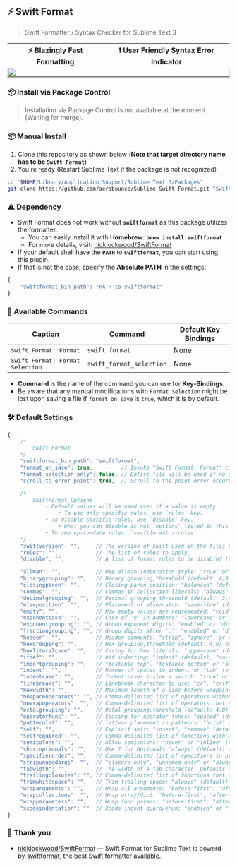 ## ⚡️ Swift Format

> Swift Formatter / Syntax Checker for Sublime Text 3<br>

<table width="100%" style="border-spacing: 0px;">
<tr>
    <th><b>⚡️ Blazingly Fast Formatting</b></th>
    <th><b>❗️ User Friendly Syntax Error Indicator</a></b></th>
</tr>
<tr>
    <td colspan="2" style="padding: 0px; margin: 0px;">
        <img src="https://user-images.githubusercontent.com/10491362/87870544-01507d00-c9e4-11ea-9fa1-1f7eb4b5bb20.gif" style="display: block; width: 100%;" />
    </td>
</tr>
</table>

### 📦 Install via Package Control

> Installation via Package Control is not available at the moment (Waiting for merge).

### 📦 Manual Install

1. Clone this repository as shown below (**Note that target directory name has to be `Swift Format`**)
2. You're ready (Restart Sublime Text if the package is not recognized)

```sh
cd "$HOME/Library/Application Support/Sublime Text 3/Packages"
git clone https://github.com/aerobounce/Sublime-Swift-Format.git "Swift Format"
```

### ⚠️ Dependency

- Swift Format does not work without **`swiftformat`** as this package utilizes the formatter.
    - You can easily install it with **Homebrew**: **`brew install swiftformat`**
    - For more details, visit: [nicklockwood/SwiftFormat][swiftformat]
- If your default shell have the **`PATH`** to **`swiftformat`**, you can start using this plugin.
- If that is not the case, specify the **Absolute PATH** in the settings:
```JavaScript
{
    "swiftformat_bin_path": "PATH to swiftformat"
}
```

### 📝 Available Commands

| Caption                                   | Command                         | Default Key Bindings |
| ----------------------------------------- | ------------------------------- | -------------------- |
| <kbd>Swift Format: Format</kbd>           | `swift_format`                  | None                 |
| <kbd>Swift Format: Format Selection</kbd> | `swift_format_selection`        | None                 |

- **Command** is the name of the command you can use for **Key-Bindings**.
- Be aware that any manual modifications with `Format Selection` might be lost upon saving a file if `format_on_save` is `true`, which it is by default.

### 🛠 Default Settings

```javascript
{
    /*
        Swift Format
    */
    "swiftformat_bin_path": "swiftformat",
    "format_on_save": true,         // Invoke "Swift Format: Format" command on save
    "format_selection_only": false, // Entire file will be used if no selection available
    "scroll_to_error_point": true,  // Scroll to the point error occured

    /*
        SwiftFormat Options
            • Default values will be used even if a value is empty.
                • To use only specific rules, use `rules` key.
            • To disable specific rules, use `disable` key.
                • What you can disable is not `options` listed in this file, but `rules`.
            • To see up-to-date rules: `swiftformat --rules`
    */
    "swiftversion": "",     // The version of Swift used in the files being formatted
    "rules": "",            // The list of rules to apply.
    "disable": "",          // A list of format rules to be disabled (comma-delimited)

    "allman": "",           // Use allman indentation style: "true" or "false" (default)
    "binarygrouping": "",   // Binary grouping,threshold (default: 4,8) or "none", "ignore"
    "closingparen": "",     // Closing paren position: "balanced" (default) or "same-line"
    "commas": "",           // Commas in collection literals: "always" (default) or "inline"
    "decimalgrouping": "",  // Decimal grouping,threshold (default: 3,6) or "none", "ignore"
    "elseposition": "",     // Placement of else/catch: "same-line" (default) or "next-line"
    "empty": "",            // How empty values are represented: "void" (default) or "tuple"
    "exponentcase": "",     // Case of 'e' in numbers: "lowercase" or "uppercase" (default)
    "exponentgrouping": "", // Group exponent digits: "enabled" or "disabled" (default)
    "fractiongrouping": "", // Group digits after '.': "enabled" or "disabled" (default)
    "header": "",           // Header comments: "strip", "ignore", or the text you wish use
    "hexgrouping": "",      // Hex grouping,threshold (default: 4,8) or "none", "ignore"
    "hexliteralcase": "",   // Casing for hex literals: "uppercase" (default) or "lowercase"
    "ifdef": "",            // #if indenting: "indent" (default), "no-indent" or "outdent"
    "importgrouping": "",   // "testable-top", "testable-bottom" or "alphabetized" (default)
    "indent": "",           // Number of spaces to indent, or "tab" to use tabs
    "indentcase": "",       // Indent cases inside a switch: "true" or "false" (default)
    "linebreaks": "",       // Linebreak character to use: "cr", "crlf" or "lf" (default)
    "maxwidth": "",         // Maximum length of a line before wrapping. defaults to "none"
    "nospaceoperators": "", // Comma-delimited list of operators without surrounding space
    "nowrapoperators": "",  // Comma-delimited list of operators that shouldn't be wrapped
    "octalgrouping": "",    // Octal grouping,threshold (default: 4,8) or "none", "ignore"
    "operatorfunc": "",     // Spacing for operator funcs: "spaced" (default) or "no-space"
    "patternlet": "",       // let/var placement in patterns: "hoist" (default) or "inline"
    "self": "",             // Explicit self: "insert", "remove" (default) or "init-only"
    "selfrequired": "",     // Comma-delimited list of functions with @autoclosure arguments
    "semicolons": "",       // Allow semicolons: "never" or "inline" (default)
    "shortoptionals": "",   // Use ? for Optionals "always" (default) or "except-properties"
    "specifierorder": "",   // Comma-delimited list of specifiers in preferred order
    "stripunusedargs": "",  // "closure-only", "unnamed-only" or "always" (default)
    "tabwidth": "",         // The width of a tab character. Defaults to "unspecified"
    "trailingclosures": "", // Comma-delimited list of functions that use trailing closures
    "trimwhitespace": "",   // Trim trailing space: "always" (default) or "nonblank-lines"
    "wraparguments": "",    // Wrap all arguments: "before-first", "after-first", "preserve"
    "wrapcollections": "",  // Wrap array/dict: "before-first", "after-first", "preserve"
    "wrapparameters": "",   // Wrap func params: "before-first", "after-first", "preserve"
    "xcodeindentation": ""  // Xcode indent guard/enum: "enabled" or "disabled" (default)
}
```

### 🤝 Thank you

- [nicklockwood/SwiftFormat][swiftformat] — Swift Format for Sublime Text is powerd by swiftformat, the best Swift formatter available.

[swiftformat]: https://github.com/nicklockwood/SwiftFormat
